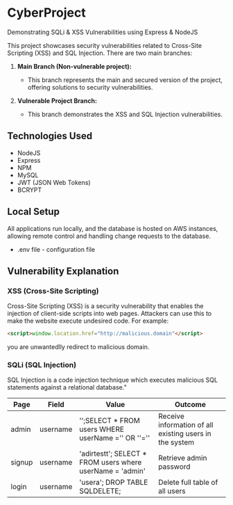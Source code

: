 # CyberProject

Demonstrating SQLi & XSS Vulnerabilities using Express & NodeJS

This project showcases security vulnerabilities related to Cross-Site Scripting (XSS) and SQL Injection. There are two main branches:

1. **Main Branch (Non-vulnerable project):**
   - This branch represents the main and secured version of the project, offering solutions to security vulnerabilities.
   
2. **Vulnerable Project Branch:**
   - This branch demonstrates the XSS and SQL Injection vulnerabilities.

## Technologies Used

- NodeJS
- Express
- NPM
- MySQL
- JWT (JSON Web Tokens)
- BCRYPT

## Local Setup

All applications run locally, and the database is hosted on AWS instances, allowing remote control and handling change requests to the database.

- .env file - configuration file

## Vulnerability Explanation

### XSS (Cross-Site Scripting)

Cross-Site Scripting (XSS) is a security vulnerability that enables the injection of client-side scripts into web pages. Attackers can use this to make the website execute undesired code. For example:

```html
<script>window.location.href="http://malicious.domain"</script>
```
you are unwantedlly redirect to malicious domain.


### SQLi (SQL Injection)
SQL Injection is a code injection technique which executes malicious SQL statements against a relational database."

| Page | Field | Value | Outcome |
| -------- | -------- | -------- | -------- |
| admin   | username   | '';SELECT * FROM users WHERE userName =''  OR ''='' | Receive information of all existing users in the system   |
| signup   | username  |'adirtestt'; SELECT * FROM users where userName = 'admin'  | Retrieve admin password  |
| login   | username  | 'usera'; DROP TABLE SQLDELETE;   | Delete full table of all users |


